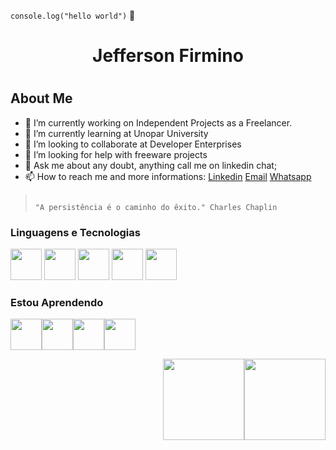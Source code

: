 
`console.log("hello world")` 👋

<div align="center">
 <h1>Jefferson Firmino<h1>
</div>

 ## About Me
- 🔭 I’m currently working on Independent Projects as a Freelancer.
- 🌱 I’m currently learning at Unopar University
- 👯 I’m looking to collaborate at Developer Enterprises 
- 🤔 I’m looking for help with freeware projects 
- 💬 Ask me about any doubt, anything call me on linkedin chat;
- 📫 How to reach me and more informations: [Linkedin](https://www.linkedin.com/in/jeffersonfir_blank) [Email](mailto:jeffersonfir@gmail.com) [Whatsapp](https://api.whatsapp.com/send?phone=5511968388444&text=Whatsapp)

>                                                                        "A persistência é o caminho do êxito." Charles Chaplin



### Linguagens e Tecnologias
<img src="https://cdn.jsdelivr.net/gh/devicons/devicon/icons/html5/html5-original-wordmark.svg" width="50px" height ="50px" /> <img src="https://cdn.jsdelivr.net/gh/devicons/devicon/icons/css3/css3-original-wordmark.svg"  width="50px" height ="50px" /> <img src="https://cdn.jsdelivr.net/gh/devicons/devicon/icons/javascript/javascript-original.svg"  width="50px" height ="50px" />
<img src="https://cdn.jsdelivr.net/gh/devicons/devicon/icons/git/git-original-wordmark.svg"  width="50px" height ="50px" /> 
<img src="https://cdn.jsdelivr.net/gh/devicons/devicon/icons/mysql/mysql-original-wordmark.svg" width="50px" height ="50px"/>


### Estou Aprendendo
<img src="https://cdn.jsdelivr.net/gh/devicons/devicon/icons/python/python-original-wordmark.svg" width="50px" height ="50px" /><img src="https://cdn.jsdelivr.net/gh/devicons/devicon/icons/bootstrap/bootstrap-plain-wordmark.svg"  width="50px" height ="50px" /><img src="https://cdn.jsdelivr.net/gh/devicons/devicon/icons/java/java-original-wordmark.svg"  width="50px50px" height ="50px" /><img src="https://cdn.jsdelivr.net/gh/devicons/devicon/icons/react/react-original-wordmark.svg"  width="50px" height ="50px"/>


<div align= "right">
 <a href="https://github.com/jeffersonfirmino">
 <img height="130em" src="https://github-readme-stats.vercel.app/api/top-langs/?username=jeffersonfirmino&layout=compact&langs_count=7&theme=dracula"/><img height="130em" src="https://github-readme-stats.vercel.app/api?username=jeffersonfirmino&show_icons=true&theme=dracula&include_all_commits=true&count_private=true"/>


</div>
